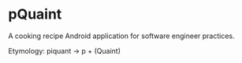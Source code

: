 # pQuaint
A cooking recipe Android application for software engineer practices.

Etymology:
piquant -> p + (Quaint)
